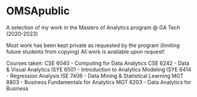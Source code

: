 # OMSApublic
A selection of my work in the Masters of Analytics program @ GA Tech (2020-2023)

Most work has been kept private as requested by the program (limiting future students from copying)
All work is available upon request!

Courses taken:
CSE 6040 - Computing for Data Analytics
CSE 6242 - Data & Visual Analytics
ISYE 6501 - Introduction to Analytics Modeling
ISYE 6414 - Regression Analysis
ISE 7406 - Data Mining & Statistical Learning
MGT 8803 - Business Fundamentals for Analytics
MGT 6203 - Data Analytics for Business
